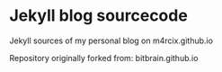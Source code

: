 # Jekyll blog sourcecode
Jekyll sources of my personal blog on m4rcix.github.io

Repository originally forked from: bitbrain.github.io
